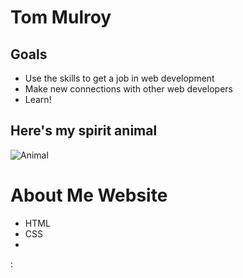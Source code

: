 # Tom Mulroy

## Goals
* Use the skills to get a job in web development
* Make new connections with other web developers
* Learn!

## Here's my spirit animal
![Animal](https://www.google.com/search?q=grizzly+bear&biw=1863&bih=986&noj=1&source=lnms&tbm=isch&sa=X&ved=0ahUKEwjp4u-R4MjOAhXFpx4KHXmMBr8Q_AUICCgB)

# About Me Website
* HTML
* CSS
* 
:
